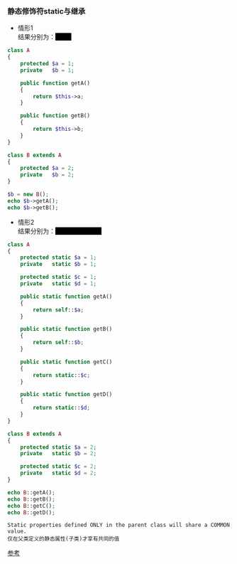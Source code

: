 ### 静态修饰符static与继承

* 情形1  
结果分别为：<span style='background:#000;color:#000'>2 和 1</span>
```php
class A
{
    protected $a = 1;
    private   $b = 1;

    public function getA()
    {
        return $this->a;
    }

    public function getB()
    {
        return $this->b;
    }
}

class B extends A
{
    protected $a = 2;
    private   $b = 2;
}

$b = new B();
echo $b->getA();
echo $b->getB();
```

* 情形2  
结果分别为：<span style='background:#000;color:#000'>1、1、2、(error)</span>
```php
class A
{
    protected static $a = 1;
    private   static $b = 1;

    protected static $c = 1;
    private   static $d = 1;

    public static function getA()
    {
        return self::$a;
    }

    public static function getB()
    {
        return self::$b;
    }

    public static function getC()
    {
        return static::$c;
    }

    public static function getD()
    {
        return static::$d;
    }
}

class B extends A
{
    protected static $a = 2;
    private   static $b = 2;

    protected static $c = 2;
    private   static $d = 2;
}

echo B::getA();
echo B::getB();
echo B::getC();
echo B::getD();
```

```
Static properties defined ONLY in the parent class will share a COMMON value.
仅在父类定义的静态属性(子类)才享有共同的值
```
[参考](https://www.php.net/manual/zh/language.oop5.static.php#123105)
